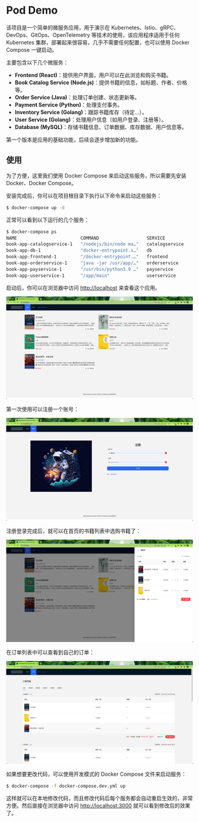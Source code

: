 # Pod Demo

该项目是一个简单的微服务应用，用于演示在 Kubernetes、Istio、gRPC、DevOps、GitOps、OpenTelemetry 等技术的使用，该应用程序适用于任何 Kubernetes 集群，部署起来很容易，几乎不需要任何配置，也可以使用 Docker Compose 一键启动。

主要包含以下几个微服务：

- **Frontend (React)**：提供用户界面，用户可以在此浏览和购买书籍。
- **Book Catalog Service (Node.js)**：提供书籍的信息，如标题、作者、价格等。
- **Order Service (Java)**：处理订单创建、状态更新等。
- **Payment Service (Python)**：处理支付事务。
- **Inventory Service (Golang)**：跟踪书籍库存（待定...）。
- **User Service (Golang)**：处理用户信息（如用户登录、注册等）。
- **Database (MySQL)**：存储书籍信息、订单数据、库存数据、用户信息等。

第一个版本是应用的基础功能，后续会逐步增加新的功能。

## 使用

为了方便，这里我们使用 Docker Compose 来启动这些服务，所以需要先安装 Docker、Docker Compose。

安装完成后，你可以在项目根目录下执行以下命令来启动这些服务：

```bash
$ docker-compose up -d
```

正常可以看到以下运行的几个服务：

```bash
$ docker-compose ps
NAME                        COMMAND                  SERVICE             STATUS              PORTS
book-app-catalogservice-1   "/nodejs/bin/node ma…"   catalogservice      running             8082/tcp
book-app-db-1               "docker-entrypoint.s…"   db                  running             0.0.0.0:3306->3306/tcp, :::3306->3306/tcp
book-app-frontend-1         "/docker-entrypoint.…"   frontend            running             0.0.0.0:80->80/tcp, :::80->80/tcp
book-app-orderservice-1     "java -jar /usr/app/…"   orderservice        running             8081/tcp
book-app-payservice-1       "/usr/bin/python3.9 …"   payservice          running             8083/tcp
book-app-userservice-1      "/app/main"              userservice         running             8080/tcp
```

启动后，你可以在浏览器中访问 [http://localhost](http://localhost) 来查看这个应用。

![首页](./docs/img/app-home.png)

第一次使用可以注册一个账号：

![注册](./docs/img/app-register.png)

注册登录完成后，就可以在首页的书籍列表中选购书籍了：

![购买](./docs/img/app-buy.png)

在订单列表中可以查看到自己的订单：

![订单](./docs/img/app-order-list.png)

如果想要更改代码，可以使用开发模式的 Docker Compose 文件来启动服务：

```bash
$ docker-compose -f docker-compose.dev.yml up
```

这样就可以在本地修改代码，而且修改代码后每个服务都会自动重启生效的，非常方便。然后直接在浏览器中访问 [http://localhost:3000](http://localhost:3000) 就可以看到修改后的效果了。
